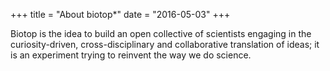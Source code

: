 +++
title = "About biotop*"
date = "2016-05-03"
+++

Biotop is the idea to build an open collective of scientists engaging in the curiosity-driven, cross-disciplinary and collaborative translation of ideas; it is an experiment trying to reinvent the way we do science.
